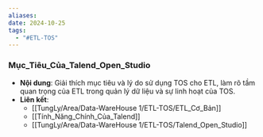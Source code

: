 ```yaml
---
aliases: 
date: 2024-10-25
tags:
  - "#ETL-TOS"
---
```


### Mục_Tiêu_Của_Talend_Open_Studio
   - **Nội dung**: Giải thích mục tiêu và lý do sử dụng TOS cho ETL, làm rõ tầm quan trọng của ETL trong quản lý dữ liệu và sự linh hoạt của TOS.
   - **Liên kết**:
      - [[TungLy/Area/Data-WareHouse 1/ETL-TOS/ETL_Cơ_Bản]]
      - [[Tính_Năng_Chính_Của_Talend]]
      - [[TungLy/Area/Data-WareHouse 1/ETL-TOS/Talend_Open_Studio]]